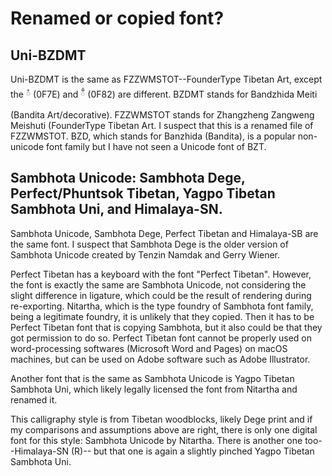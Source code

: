 # Renamed or copied font? 

## Uni-BZDMT

Uni-BZDMT is the same as FZZWMSTOT--FounderType Tibetan Art, except the ཾ (0F7E) and  ྃ (0F82) are different. 
BZDMT stands for Bandzhida Meiti (Bandita Art/decorative). FZZWMSTOT stands for Zhangzheng Zangweng Meishuti (FounderType Tibetan Art. 
I suspect that this is a renamed file of FZZWMSTOT. 
BZD, which stands for Banzhida (Bandita), is a popular non-unicode font family but I have not seen a Unicode font of BZT. 


## Sambhota Unicode: Sambhota Dege, Perfect/Phuntsok Tibetan, Yagpo Tibetan Sambhota Uni, and Himalaya-SN. 

Sambhota Unicode, Sambhota Dege, Perfect Tibetan and Himalaya-SB are the same font. I suspect that Sambhota Dege is the older version of Sambhota Unicode created by Tenzin Namdak and Gerry Wiener. 

Perfect Tibetan has a keyboard with the font "Perfect Tibetan". However, the font is exactly the same are Sambhota Unicode, not considering the slight difference in ligature, which could be the result of rendering during re-exporting. Nitartha, which is the type foundry of Sambhota font family, being a legitimate foundry, it is unlikely that they copied. Then it has to be Perfect Tibetan font that is copying Sambhota, but it also could be that they got permission to do so. Perfect Tibetan font cannot be properly used on word-processing softwares (Microsoft Word and Pages) on macOS machines, but can be used on Adobe software such as Adobe Illustrator. 

Another font that is the same as Sambhota Unicode is Yagpo Tibetan Sambhota Uni, which likely legally licensed the font from Nitartha and renamed it. 

This calligraphy style is from Tibetan woodblocks, likely Dege print and if my comparisons and assumptions above are right, there is only one digital font for this style: Sambhota Unicode by Nitartha. There is another one too--Himalaya-SN (R)-- but that one is again a slightly pinched Yagpo Tibetan Sambhota Uni. 
